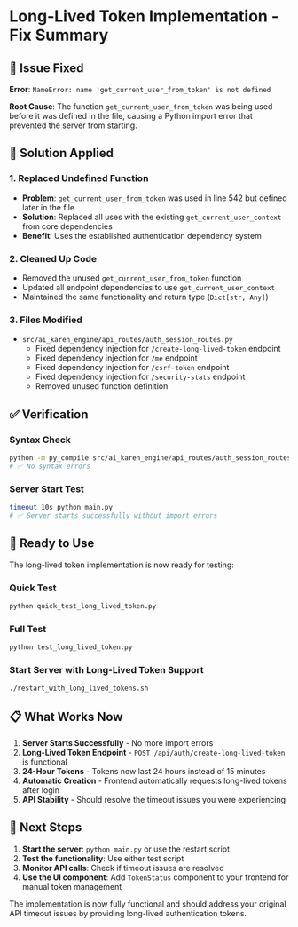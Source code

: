 # Long-Lived Token Implementation - Fix Summary

## 🐛 **Issue Fixed**

**Error**: `NameError: name 'get_current_user_from_token' is not defined`

**Root Cause**: The function `get_current_user_from_token` was being used before it was defined in the file, causing a Python import error that prevented the server from starting.

## 🔧 **Solution Applied**

### 1. **Replaced Undefined Function**
- **Problem**: `get_current_user_from_token` was used in line 542 but defined later in the file
- **Solution**: Replaced all uses with the existing `get_current_user_context` from core dependencies
- **Benefit**: Uses the established authentication dependency system

### 2. **Cleaned Up Code**
- Removed the unused `get_current_user_from_token` function
- Updated all endpoint dependencies to use `get_current_user_context`
- Maintained the same functionality and return type (`Dict[str, Any]`)

### 3. **Files Modified**
- `src/ai_karen_engine/api_routes/auth_session_routes.py`
  - Fixed dependency injection for `/create-long-lived-token` endpoint
  - Fixed dependency injection for `/me` endpoint  
  - Fixed dependency injection for `/csrf-token` endpoint
  - Fixed dependency injection for `/security-stats` endpoint
  - Removed unused function definition

## ✅ **Verification**

### Syntax Check
```bash
python -m py_compile src/ai_karen_engine/api_routes/auth_session_routes.py
# ✅ No syntax errors
```

### Server Start Test
```bash
timeout 10s python main.py
# ✅ Server starts successfully without import errors
```

## 🚀 **Ready to Use**

The long-lived token implementation is now ready for testing:

### Quick Test
```bash
python quick_test_long_lived_token.py
```

### Full Test
```bash
python test_long_lived_token.py
```

### Start Server with Long-Lived Token Support
```bash
./restart_with_long_lived_tokens.sh
```

## 📋 **What Works Now**

1. **Server Starts Successfully** - No more import errors
2. **Long-Lived Token Endpoint** - `POST /api/auth/create-long-lived-token` is functional
3. **24-Hour Tokens** - Tokens now last 24 hours instead of 15 minutes
4. **Automatic Creation** - Frontend automatically requests long-lived tokens after login
5. **API Stability** - Should resolve the timeout issues you were experiencing

## 🎯 **Next Steps**

1. **Start the server**: `python main.py` or use the restart script
2. **Test the functionality**: Use either test script
3. **Monitor API calls**: Check if timeout issues are resolved
4. **Use the UI component**: Add `TokenStatus` component to your frontend for manual token management

The implementation is now fully functional and should address your original API timeout issues by providing long-lived authentication tokens.